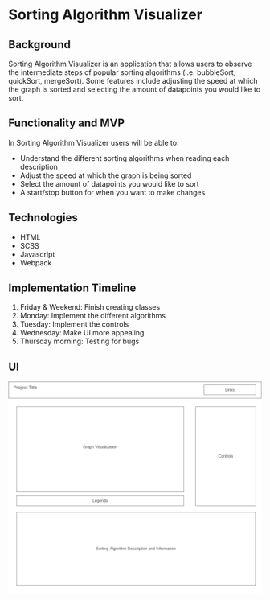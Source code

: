 # Sorting Algorithm Visualizer

## Background

Sorting Algorithm Visualizer is an application that allows users to observe the intermediate steps of popular sorting algorithms (i.e. bubbleSort, quickSort, mergeSort). Some features include adjusting the speed at which the graph is sorted and selecting the amount of datapoints you would like to sort. 

## Functionality and MVP

In Sorting Algorithm Visualizer users will be able to:

- Understand the different sorting algorithms when reading each description
- Adjust the speed at which the graph is being sorted
- Select the amount of datapoints you would like to sort
- A start/stop button for when you want to make changes

## Technologies

- HTML
- SCSS
- Javascript
- Webpack

## Implementation Timeline

1. Friday & Weekend: Finish creating classes
2. Monday: Implement the different algorithms
3. Tuesday: Implement the controls
4. Wednesday: Make UI more appealing
5. Thursday morning: Testing for bugs

## UI

![](./assets/sorting_alg_UI.png)